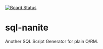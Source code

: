 [![Board Status](https://dev.azure.com/craig/0d9c2e5a-6595-470c-9555-89b41b396da0/bae2713d-6786-4a79-97b0-43244ce38d3a/_apis/work/boardbadge/3fbba4c4-93a0-4dd0-9afa-531b99e3f82e)](https://dev.azure.com/craig/0d9c2e5a-6595-470c-9555-89b41b396da0/_boards/board/t/bae2713d-6786-4a79-97b0-43244ce38d3a/Microsoft.RequirementCategory)
# sql-nanite
Another SQL Script Generator for plain O/RM.

